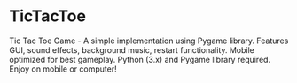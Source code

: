 # TicTacToe
Tic Tac Toe Game - A simple implementation using Pygame library. Features GUI, sound effects, background music, restart functionality. Mobile optimized for best gameplay. Python (3.x) and Pygame library required. Enjoy on mobile or computer!
